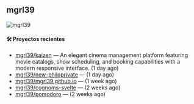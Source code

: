 ## mgrl39 
<p align="left"> <img src="https://komarev.com/ghpvc/?username=mgrbl&label=Profile%20views&color=0e75b6&style=flat" alt="mgrl39" /> </p>












#### 🛠 Proyectos recientes

- [mgrl39/kaizen](https://github.com/mgrl39/kaizen) — An elegant cinema management platform featuring movie catalogs, show scheduling, and booking capabilities with a modern responsive interface. (1 day ago)
- [mgrl39/new-philoprivate](https://github.com/mgrl39/new-philoprivate) —  (1 day ago)
- [mgrl39/mgrl39.github.io](https://github.com/mgrl39/mgrl39.github.io) —  (1 week ago)
- [mgrl39/cognoms-svelte](https://github.com/mgrl39/cognoms-svelte) —  (2 weeks ago)
- [mgrl39/pomodoro](https://github.com/mgrl39/pomodoro) —  (2 weeks ago)




